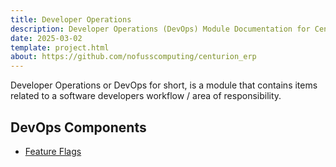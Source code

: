```yaml
---
title: Developer Operations
description: Developer Operations (DevOps) Module Documentation for Centurion ERP by No Fuss Computing
date: 2025-03-02
template: project.html
about: https://github.com/nofusscomputing/centurion_erp
---
```


Developer Operations or DevOps for short, is a module that contains items related to a software developers workflow / area of responsibility.


## DevOps Components

- [Feature Flags](./feature_flags.md)
